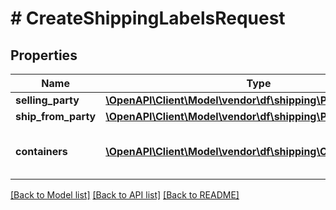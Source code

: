 # # CreateShippingLabelsRequest

## Properties

Name | Type | Description | Notes
------------ | ------------- | ------------- | -------------
**selling_party** | [**\OpenAPI\Client\Model\vendor\df\shipping\PartyIdentification**](PartyIdentification.md) |  |
**ship_from_party** | [**\OpenAPI\Client\Model\vendor\df\shipping\PartyIdentification**](PartyIdentification.md) |  |
**containers** | [**\OpenAPI\Client\Model\vendor\df\shipping\Container[]**](Container.md) | A list of the packages in this shipment. | [optional]

[[Back to Model list]](../../README.md#models) [[Back to API list]](../../README.md#endpoints) [[Back to README]](../../README.md)
